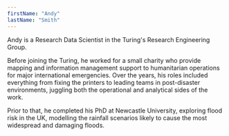 ```yaml
---
firstName: "Andy"
lastName: "Smith"
---
```


Andy is a Research Data Scientist in the Turing's Research Engineering Group.

Before joining the Turing, he worked for a small charity who provide mapping and information management support to humanitarian operations for major international emergencies. Over the years, his roles included everything from fixing the printers to leading teams in post-disaster environments, juggling both the operational and analytical sides of the work.

Prior to that, he completed his PhD at Newcastle University, exploring flood risk in the UK, modelling the rainfall scenarios likely to cause the most widespread and damaging floods.
